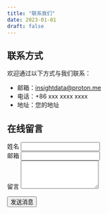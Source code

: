 ```yaml
---
title: "联系我们"
date: 2023-01-01
draft: false
---
```


## 联系方式

欢迎通过以下方式与我们联系：

- 邮箱：insightdata@proton.me
- 电话：+86 xxx xxxx xxxx
- 地址：您的地址

## 在线留言

<form action="https://formspree.io/f/your-form-id" method="POST" class="max-w-lg mx-auto">
  <div class="mb-4">
    <label for="name" class="block text-gray-700 font-bold mb-2">姓名</label>
    <input type="text" id="name" name="name" required
      class="w-full px-3 py-2 border border-gray-300 rounded-md focus:outline-none focus:border-blue-500">
  </div>
  
  <div class="mb-4">
    <label for="email" class="block text-gray-700 font-bold mb-2">邮箱</label>
    <input type="email" id="email" name="email" required
      class="w-full px-3 py-2 border border-gray-300 rounded-md focus:outline-none focus:border-blue-500">
  </div>
  
  <div class="mb-4">
    <label for="message" class="block text-gray-700 font-bold mb-2">留言</label>
    <textarea id="message" name="message" rows="4" required
      class="w-full px-3 py-2 border border-gray-300 rounded-md focus:outline-none focus:border-blue-500"></textarea>
  </div>
  
  <button type="submit"
    class="bg-blue-500 text-white font-bold py-2 px-4 rounded hover:bg-blue-600 focus:outline-none focus:shadow-outline">
    发送消息
  </button>
</form>
